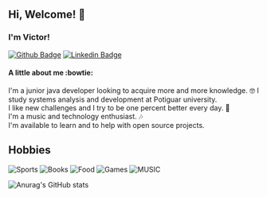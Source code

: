## Hi, Welcome! 👋
### I'm Victor!

[![Github Badge](https://img.shields.io/badge/-Github-000?style=flat-square&logo=Github&logoColor=white&link=https://github.com/victorwanderley1)](https://github.com/victorwanderley1)
[![Linkedin Badge](https://img.shields.io/badge/-LinkedIn-blue?style=flat-square&logo=Linkedin&logoColor=white&link=https://www.linkedin.com/in/victorwanderley1/)](https://www.linkedin.com/in/victorwanderley1/)

#### A little about me :bowtie:
I'm a junior java developer looking to acquire more and more knowledge. 🤓 I study systems analysis and development at Potiguar university.
<br>I like new challenges and I try to be one percent better every day. 💪
<br>I'm a music and technology enthusiast. :notes:
<br>I'm available to learn and to help with open source projects.

## Hobbies

  <img alt="Sports" src="https://img.shields.io/badge/SPORTS-SPRINT-FF4500?style=flat-square" />
    <img alt="Books" src="https://img.shields.io/badge/BOOKS-TECH%2C%20CRIMINAL%20AND%20PERSONAL%20IMPROVEMENT-FF4500?style=flat-square" />
      <img alt="Food" src="https://img.shields.io/badge/FOOD-ITALIAN-FF4500?style=flat-square" />
        <img alt="Games" src="https://img.shields.io/badge/GAMES-FLIGHT%20SIMULATION,%20AGE%20OF%20EMPIRES%20III,%20THE%20SIMS-FF4500?style=flat-square" />
                <img alt="MUSIC" src="https://img.shields.io/badge/MUSIC-PIANO%20GUITAR%20-FF4500?style=flat-square" />
                
![Anurag's GitHub stats](https://github-readme-stats.vercel.app/api?username=victorwanderley1&show_icons=true&theme=gruvbox&bg_color#000000)
 

<!--
**victorwanderley1/victorwanderley1** is a ✨ _special_ ✨ repository because its `README.md` (this file) appears on your GitHub profile.

Here are some ideas to get you started:

- 🔭 I’m currently working on ...
- 🌱 I’m currently learning ...
- 👯 I’m looking to collaborate on ...
- 🤔 I’m looking for help with ...
- 💬 Ask me about ...
- 📫 How to reach me: ...
- 😄 Pronouns: ...
- ⚡ Fun fact: ...
-->
